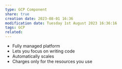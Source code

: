 ```yaml
---
type: GCP Component 
share: true
creation date: 2023-08-01 16:36
modification date: Tuesday 1st August 2023 16:36:16
tags: GCP
related:
---
```

- Fully managed platform
- Lets you focus on writing code
- Automatically scales
- Charges only for the resources you use
